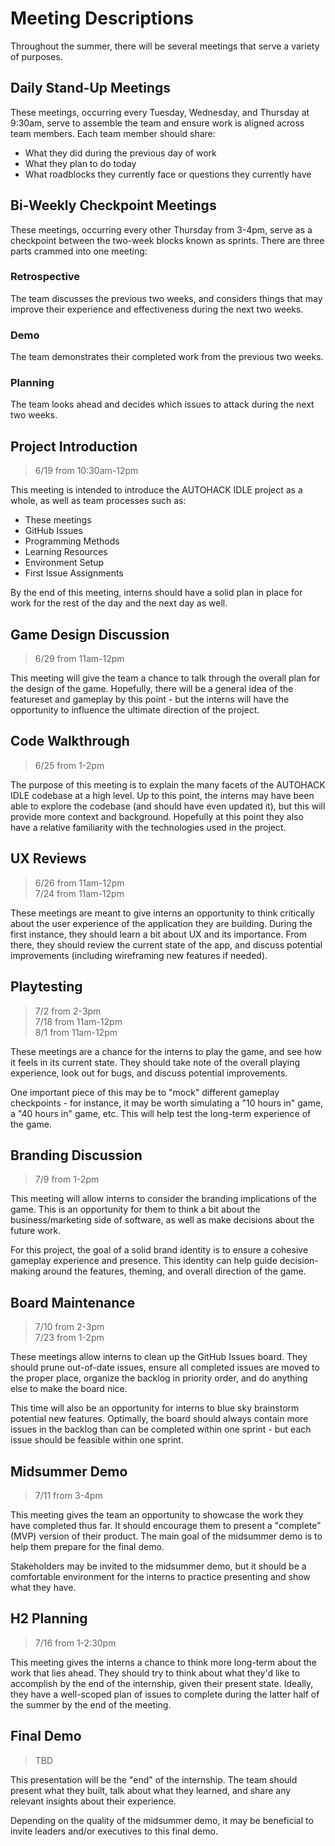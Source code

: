 # Meeting Descriptions
Throughout the summer, there will be several meetings that serve a variety of purposes.

## Daily Stand-Up Meetings
These meetings, occurring every Tuesday, Wednesday, and Thursday at 9:30am, serve to assemble the team and ensure work is aligned across team members. Each team member should share:

- What they did during the previous day of work
- What they plan to do today
- What roadblocks they currently face or questions they currently have

## Bi-Weekly Checkpoint Meetings
These meetings, occurring every other Thursday from 3-4pm, serve as a checkpoint between the two-week blocks known as sprints. There are three parts crammed into one meeting:

### Retrospective
The team discusses the previous two weeks, and considers things that may improve their experience and effectiveness during the next two weeks.

### Demo
The team demonstrates their completed work from the previous two weeks.

### Planning
The team looks ahead and decides which issues to attack during the next two weeks.

## Project Introduction
>6/19 from 10:30am-12pm

This meeting is intended to introduce the AUTOHACK IDLE project as a whole, as well as team processes such as:

- These meetings
- GitHub Issues
- Programming Methods
- Learning Resources
- Environment Setup
- First Issue Assignments

By the end of this meeting, interns should have a solid plan in place for work for the rest of the day and the next day as well.

## Game Design Discussion
>6/29 from 11am-12pm

This meeting will give the team a chance to talk through the overall plan for the design of the game. Hopefully, there will be a general idea of the featureset and gameplay by this point - but the interns will have the opportunity to influence the ultimate direction of the project.

## Code Walkthrough
>6/25 from 1-2pm

The purpose of this meeting is to explain the many facets of the AUTOHACK IDLE codebase at a high level. Up to this point, the interns may have been able to explore the codebase (and should have even updated it), but this will provide more context and background. Hopefully at this point they also have a relative familiarity with the technologies used in the project.

## UX Reviews
>6/26 from 11am-12pm  
>7/24 from 11am-12pm

These meetings are meant to give interns an opportunity to think critically about the user experience of the application they are building. During the first instance, they should learn a bit about UX and its importance. From there, they should review the current state of the app, and discuss potential improvements (including wireframing new features if needed).

## Playtesting
>7/2 from 2-3pm  
>7/18 from 11am-12pm  
>8/1 from 11am-12pm

These meetings are a chance for the interns to play the game, and see how it feels in its current state. They should take note of the overall playing experience, look out for bugs, and discuss potential improvements.

One important piece of this may be to "mock" different gameplay checkpoints - for instance, it may be worth simulating a "10 hours in" game, a "40 hours in" game, etc. This will help test the long-term experience of the game.

## Branding Discussion
>7/9 from 1-2pm

This meeting will allow interns to consider the branding implications of the game. This is an opportunity for them to think a bit about the business/marketing side of software, as well as make decisions about the future work.

For this project, the goal of a solid brand identity is to ensure a cohesive gameplay experience and presence. This identity can help guide decision-making around the features, theming, and overall direction of the game.

## Board Maintenance
>7/10 from 2-3pm  
>7/23 from 1-2pm

These meetings allow interns to clean up the GitHub Issues board. They should prune out-of-date issues, ensure all completed issues are moved to the proper place, organize the backlog in priority order, and do anything else to make the board nice.

This time will also be an opportunity for interns to blue sky brainstorm potential new features. Optimally, the board should always contain more issues in the backlog than can be completed within one sprint - but each issue should be feasible within one sprint.

## Midsummer Demo
>7/11 from 3-4pm

This meeting gives the team an opportunity to showcase the work they have completed thus far. It should encourage them to present a "complete" (MVP) version of their product. The main goal of the midsummer demo is to help them prepare for the final demo.

Stakeholders may be invited to the midsummer demo, but it should be a comfortable environment for the interns to practice presenting and show what they have.

## H2 Planning
>7/16 from 1-2:30pm

This meeting gives the interns a chance to think more long-term about the work that lies ahead. They should try to think about what they'd like to accomplish by the end of the internship, given their present state. Ideally, they have a well-scoped plan of issues to complete during the latter half of the summer by the end of the meeting.

## Final Demo
>TBD

This presentation will be the "end" of the internship. The team should present what they built, talk about what they learned, and share any relevant insights about their experience.

Depending on the quality of the midsummer demo, it may be beneficial to invite leaders and/or executives to this final demo.
